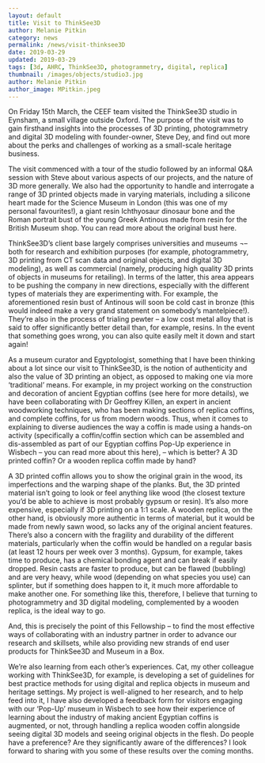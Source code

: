 ```yaml
---
layout: default
title: Visit to ThinkSee3D
author: Melanie Pitkin
category: news
permalink: /news/visit-thinksee3D
date: 2019-03-29
updated: 2019-03-29
tags: [3d, AHRC, ThinkSee3D, photogrammetry, digital, replica]
thumbnail: /images/objects/studio3.jpg
author: Melanie Pitkin
author_image: MPitkin.jpeg
---
```


On Friday 15th March, the CEEF team visited the ThinkSee3D studio in Eynsham, a small village outside Oxford. The purpose of the visit was to gain firsthand insights into the processes of 3D printing, photogrammetry and digital 3D modeling with founder-owner, Steve Dey, and find out more about the perks and challenges of working as a small-scale heritage business.

The visit commenced with a tour of the studio followed by an informal Q&A session with Steve about various aspects of our projects, and the nature of 3D more generally. We also had the opportunity to handle and interrogate a range of 3D printed objects made in varying materials, including a silicone heart made for the Science Museum in London (this was one of my personal favourites!), a giant resin Ichthyosaur dinosaur bone and the Roman portrait bust of the young Greek Antinous made from resin for the British Museum shop. You can read more about the original bust here. 

ThinkSee3D’s client base largely comprises universities and museums ¬– both for research and exhibition purposes (for example, photogrammetry, 3D printing from CT scan data and original objects, and digital 3D modeling), as well as commercial (namely, producing high quality 3D prints of objects in museums for retailing). In terms of the latter, this area appears to be pushing the company in new directions, especially with the different types of materials they are experimenting with. For example, the aforementioned resin bust of Antinous will soon be cold cast in bronze (this would indeed make a very grand statement on somebody’s mantelpiece!). They’re also in the process of trialing pewter – a low cost metal alloy that is said to offer significantly better detail than, for example, resins. In the event that something goes wrong, you can also quite easily melt it down and start again!

As a museum curator and Egyptologist, something that I have been thinking about a lot since our visit to ThinkSee3D, is the notion of authenticity and also the value of 3D printing an object, as opposed to making one via more ‘traditional’ means. For example, in my project working on the construction and decoration of ancient Egyptian coffins (see here for more details), we have been collaborating with Dr Geoffrey Killen, an expert in ancient woodworking techniques, who has been making sections of replica coffins, and complete coffins, for us from modern woods. Thus, when it comes to explaining to diverse audiences the way a coffin is made using a hands-on activity (specifically a coffin/coffin section which can be assembled and dis-assembled as part of our Egyptian coffins Pop-Up experience in Wisbech – you can read more about this here), – which is better? A 3D printed coffin? Or a wooden replica coffin made by hand?

A 3D printed coffin allows you to show the original grain in the wood, its imperfections and the warping shape of the planks. But, the 3D printed material isn’t going to look or feel anything like wood (the closest texture you’d be able to achieve is most probably gypsum or resin). It’s also more expensive, especially if 3D printing on a 1:1 scale. A wooden replica, on the other hand, is obviously more authentic in terms of material, but it would be made from newly sawn wood, so lacks any of the original ancient features. There’s also a concern with the fragility and durability of the different materials, particularly when the coffin would be handled on a regular basis (at least 12 hours per week over 3 months). Gypsum, for example, takes time to produce, has a chemical bonding agent and can break if easily dropped. Resin casts are faster to produce, but can be flawed (bubbling) and are very heavy, while wood (depending on what species you use) can splinter, but if something does happen to it, it much more affordable to make another one. For something like this, therefore, I believe that turning to photogrammetry and 3D digital modeling, complemented by a wooden replica, is the ideal way to go. 

And, this is precisely the point of this Fellowship – to find the most effective ways of collaborating with an industry partner in order to advance our research and skillsets, while also providing new strands of end user products for ThinkSee3D and Museum in a Box. 

We’re also learning from each other’s experiences. Cat, my other colleague working with ThinkSee3D, for example, is developing a set of guidelines for best practice methods for using digital and replica objects in museum and heritage settings. My project is well-aligned to her research, and to help feed into it, I have also developed a feedback form for visitors engaging with our ‘Pop-Up’ museum in Wisbech to see how their experience of learning about the industry of making ancient Egyptian coffins is augmented, or not, through handling a replica wooden coffin alongside seeing digital 3D models and seeing original objects in the flesh. Do people have a preference? Are they significantly aware of the differences? I look forward to sharing with you some of these results over the coming months. 
